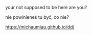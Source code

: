 your not supposed to be here are you?

nie powinieneś tu być, co nie?

https://michaumiau.github.io/dd/

